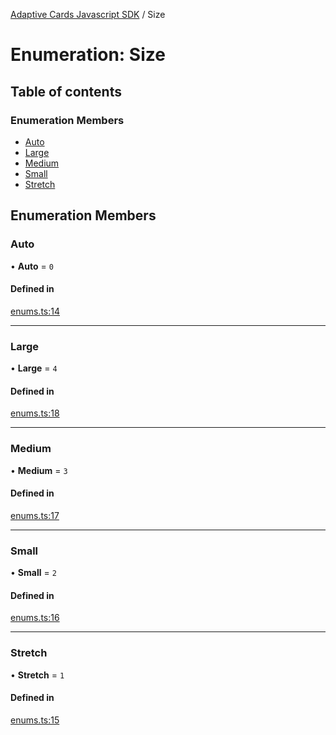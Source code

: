 [Adaptive Cards Javascript SDK](../README.md) / Size

# Enumeration: Size

## Table of contents

### Enumeration Members

- [Auto](Size.md#auto)
- [Large](Size.md#large)
- [Medium](Size.md#medium)
- [Small](Size.md#small)
- [Stretch](Size.md#stretch)

## Enumeration Members

### Auto

• **Auto** = ``0``

#### Defined in

[enums.ts:14](https://github.com/asseco-see/AdaptiveCards/blob/d5d2c7b75/source/nodejs/adaptivecards/src/enums.ts#L14)

___

### Large

• **Large** = ``4``

#### Defined in

[enums.ts:18](https://github.com/asseco-see/AdaptiveCards/blob/d5d2c7b75/source/nodejs/adaptivecards/src/enums.ts#L18)

___

### Medium

• **Medium** = ``3``

#### Defined in

[enums.ts:17](https://github.com/asseco-see/AdaptiveCards/blob/d5d2c7b75/source/nodejs/adaptivecards/src/enums.ts#L17)

___

### Small

• **Small** = ``2``

#### Defined in

[enums.ts:16](https://github.com/asseco-see/AdaptiveCards/blob/d5d2c7b75/source/nodejs/adaptivecards/src/enums.ts#L16)

___

### Stretch

• **Stretch** = ``1``

#### Defined in

[enums.ts:15](https://github.com/asseco-see/AdaptiveCards/blob/d5d2c7b75/source/nodejs/adaptivecards/src/enums.ts#L15)
